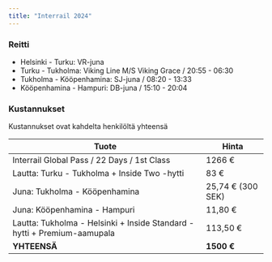 ```yaml
---
title: "Interrail 2024"
---
```


### Reitti
- Helsinki - Turku: VR-juna
- Turku - Tukholma: Viking Line M/S Viking Grace / 20:55 - 06:30
- Tukholma - Kööpenhamina: SJ-juna / 08:20 - 13:33
- Kööpenhamina - Hampuri: DB-juna / 15:10 - 20:04

### Kustannukset
Kustannukset ovat kahdelta henkilöltä yhteensä

| Tuote                                                                   | Hinta             |
|-------------------------------------------------------------------------|-------------------|
| Interrail Global Pass / 22 Days / 1st Class                             | 1266 €            |
| Lautta: Turku - Tukholma + Inside Two -hytti                            | 83 €              |
| Juna: Tukholma - Kööpenhamina                                           | 25,74 € (300 SEK) |
| Juna: Kööpenhamina - Hampuri                                            | 11,80 €           |
| Lautta: Tukholma - Helsinki + Inside Standard -hytti + Premium-aamupala | 113,50 €          |
| **YHTEENSÄ**                                                            | **1500 €**        |